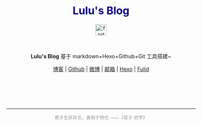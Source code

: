<h1 align="center">
  <br>
  <br>
  <b style="color:#00008B">Lulu's Blog</b>
  <br>
</h1>

<p align="center">
<a href="https://forthebadge.com/"><img src="https://forthebadge.com/images/badges/made-with-markdown.svg" alt="forthebadge" height="30"></a>
</p>
<br/>

<p align="center"><b>Lulu's Blog</b> 
基于 markdown+Hexo+Github+Git 工具搭建~
</p>

<p align="center">
  <a href="https://blog.luluvip.cn">博客</a> |
  <a href="https://github.com/aluluvip">Github</a> |
  <a href="https://weibo.com/u/2681023174">微博</a> |
  <a href="1004545477@qq.com">邮箱</a> |
  <a href="https://hexo.io/zh-cn/docs/">Hexo</a> |
  <a href="https://hexo.fluid-dev.com/docs/start/">Fulid</a> 
</p>

<br/>
<br/>
<br/>
<br/>

--------------
<p align="center" style="font-size:12px;color:#999999;">
君子生非异也，善假于物也 ——《荀子·劝学》
</p>



